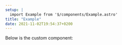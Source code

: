 ```yaml
---
setup: |
  import Example from '$/components/Example.astro'
title: "Example"
date: 2021-11-02T19:54:37+0200
---
```


Below is the custom component:

<Example foo="bar" />
